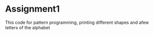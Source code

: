 # Assignment1

This code for pattern programming, printing different shapes and afew letters of the alphabet
